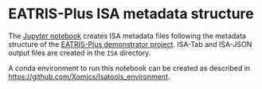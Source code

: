 # EATRIS-Plus ISA metadata structure

The [Jupyter notebook](notebooks/create_isa_files.ipynb) creates ISA metadata files following the metadata structure of the [EATRIS-Plus demonstrator project](https://eatris.eu/projects/eatris-plus/). ISA-Tab and ISA-JSON output files are created in the `ISA` directory.

A conda environment to run this notebook can be created as described in https://github.com/Xomics/Isatools_environment.
